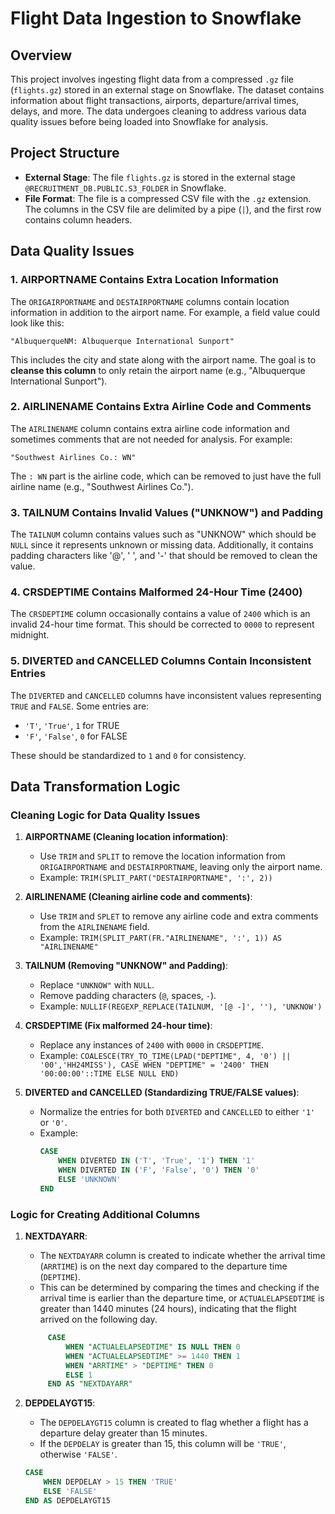 # Flight Data Ingestion to Snowflake

## Overview
This project involves ingesting flight data from a compressed `.gz` file (`flights.gz`) stored in an external stage on Snowflake. The dataset contains information about flight transactions, airports, departure/arrival times, delays, and more. The data undergoes cleaning to address various data quality issues before being loaded into Snowflake for analysis.

## Project Structure

- **External Stage**: The file `flights.gz` is stored in the external stage `@RECRUITMENT_DB.PUBLIC.S3_FOLDER` in Snowflake.
- **File Format**: The file is a compressed CSV file with the `.gz` extension. The columns in the CSV file are delimited by a pipe (`|`), and the first row contains column headers.

## Data Quality Issues

### 1. **AIRPORTNAME Contains Extra Location Information**
   The `ORIGAIRPORTNAME` and `DESTAIRPORTNAME` columns contain location information in addition to the airport name. For example, a field value could look like this:

   ```
   "AlbuquerqueNM: Albuquerque International Sunport"
   ```

   This includes the city and state along with the airport name. The goal is to **cleanse this column** to only retain the airport name (e.g., "Albuquerque International Sunport").

### 2. **AIRLINENAME Contains Extra Airline Code and Comments**
   The `AIRLINENAME` column contains extra airline code information and sometimes comments that are not needed for analysis. For example:

   ```
   "Southwest Airlines Co.: WN"
   ```

   The `: WN` part is the airline code, which can be removed to just have the full airline name (e.g., "Southwest Airlines Co.").

### 3. **TAILNUM Contains Invalid Values ("UNKNOW") and Padding**
   The `TAILNUM` column contains values such as "UNKNOW" which should be `NULL` since it represents unknown or missing data. Additionally, it contains padding characters like '@', ' ', and '-' that should be removed to clean the value.

### 4. **CRSDEPTIME Contains Malformed 24-Hour Time (2400)**
   The `CRSDEPTIME` column occasionally contains a value of `2400` which is an invalid 24-hour time format. This should be corrected to `0000` to represent midnight.

### 5. **DIVERTED and CANCELLED Columns Contain Inconsistent Entries**
   The `DIVERTED` and `CANCELLED` columns have inconsistent values representing `TRUE` and `FALSE`. Some entries are:

   - `'T'`, `'True'`, `1` for TRUE
   - `'F'`, `'False'`, `0` for FALSE

   These should be standardized to `1` and `0` for consistency.

## Data Transformation Logic

### Cleaning Logic for Data Quality Issues

1. **AIRPORTNAME (Cleaning location information)**:
   - Use `TRIM` and `SPLIT` to remove the location information from `ORIGAIRPORTNAME` and `DESTAIRPORTNAME`, leaving only the airport name.
   - Example: `TRIM(SPLIT_PART("DESTAIRPORTNAME", ':', 2))`

2. **AIRLINENAME (Cleaning airline code and comments)**:
   - Use `TRIM` and `SPLET` to remove any airline code and extra comments from the `AIRLINENAME` field.
   - Example: `TRIM(SPLIT_PART(FR."AIRLINENAME", ':', 1)) AS "AIRLINENAME"`

3. **TAILNUM (Removing "UNKNOW" and Padding)**:
   - Replace `"UNKNOW"` with `NULL`.
   - Remove padding characters (`@`, spaces, `-`).
   - Example: `NULLIF(REGEXP_REPLACE(TAILNUM, '[@ -]', ''), 'UNKNOW')`

4. **CRSDEPTIME (Fix malformed 24-hour time)**:
   - Replace any instances of `2400` with `0000` in `CRSDEPTIME`.
   - Example: `COALESCE(TRY_TO_TIME(LPAD("DEPTIME", 4, '0') || '00','HH24MISS'), CASE WHEN "DEPTIME" = '2400' THEN '00:00:00'::TIME ELSE NULL END)`

5. **DIVERTED and CANCELLED (Standardizing TRUE/FALSE values)**:
   - Normalize the entries for both `DIVERTED` and `CANCELLED` to either `'1'` or `'0'`.
   - Example:
     ```sql
     CASE
         WHEN DIVERTED IN ('T', 'True', '1') THEN '1'
         WHEN DIVERTED IN ('F', 'False', '0') THEN '0'
         ELSE 'UNKNOWN'
     END
     ```

### Logic for Creating Additional Columns

1. **NEXTDAYARR**:
   - The `NEXTDAYARR` column is created to indicate whether the arrival time (`ARRTIME`) is on the next day compared to the departure time (`DEPTIME`).
   - This can be determined by comparing the times and checking if the arrival time is earlier than the departure time, or `ACTUALELAPSEDTIME` is greater than 1440 minutes (24 hours), indicating that the flight arrived on the following day.
   
   ```sql
        CASE 
            WHEN "ACTUALELAPSEDTIME" IS NULL THEN 0
            WHEN "ACTUALELAPSEDTIME" >= 1440 THEN 1
            WHEN "ARRTIME" > "DEPTIME" THEN 0
            ELSE 1
        END AS "NEXTDAYARR"
   ```

2. **DEPDELAYGT15**:
   - The `DEPDELAYGT15` column is created to flag whether a flight has a departure delay greater than 15 minutes.
   - If the `DEPDELAY` is greater than 15, this column will be `'TRUE'`, otherwise `'FALSE'`.

   ```sql
   CASE
       WHEN DEPDELAY > 15 THEN 'TRUE'
       ELSE 'FALSE'
   END AS DEPDELAYGT15
   ```